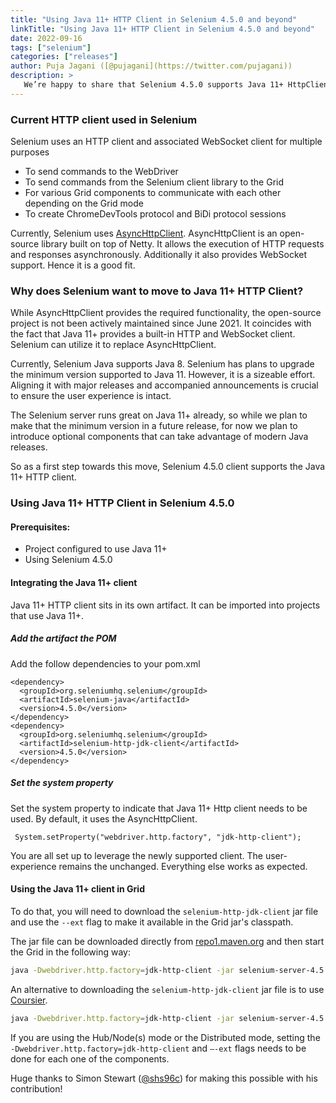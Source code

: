 ```yaml
---
title: "Using Java 11+ HTTP Client in Selenium 4.5.0 and beyond"
linkTitle: "Using Java 11+ HTTP Client in Selenium 4.5.0 and beyond"
date: 2022-09-16
tags: ["selenium"]
categories: ["releases"]
author: Puja Jagani ([@pujagani](https://twitter.com/pujagani))
description: >
   We’re happy to share that Selenium 4.5.0 supports Java 11+ HttpClient
---
```


### Current HTTP client used in Selenium
Selenium uses an HTTP client and associated WebSocket client for multiple purposes
* To send commands to the WebDriver 
* To send commands from the Selenium client library to the Grid 
* For various Grid components to communicate with each other depending on the Grid mode
* To create ChromeDevTools protocol and BiDi protocol sessions

Currently, Selenium uses [AsyncHttpClient](https://github.com/AsyncHttpClient/async-http-client). 
AsyncHttpClient is an open-source library built on top of Netty. It allows the execution of HTTP 
requests and responses asynchronously. Additionally it also provides WebSocket support. Hence it 
is a good fit. 

### Why does Selenium want to move to Java 11+ HTTP Client?
While AsyncHttpClient provides the required functionality, the open-source project is not been 
actively maintained since June 2021. It coincides with the fact that Java 11+ provides a built-in 
HTTP and WebSocket client. Selenium can utilize it to replace AsyncHttpClient.

Currently, Selenium Java supports Java 8. Selenium has plans to upgrade the minimum version 
supported to Java 11. However, it is a sizeable effort. Aligning it with major releases and accompanied 
announcements  is crucial to ensure the user experience is intact.

The Selenium server runs great on Java 11+ already, so while we plan to make that the minimum 
version in a future release, for now we plan to introduce optional components that can take advantage 
of modern Java releases.

So as a first step towards this move, Selenium 4.5.0 client supports the Java 11+ HTTP client.

### Using Java 11+ HTTP Client in Selenium 4.5.0

#### Prerequisites: 
* Project configured to use Java 11+
* Using Selenium 4.5.0 

#### Integrating the Java 11+ client
Java 11+ HTTP client sits in its own artifact. It can be imported into projects that use Java 11+.

##### Add the artifact the POM 

Add the follow dependencies to your pom.xml

```
<dependency>
  <groupId>org.seleniumhq.selenium</groupId>
  <artifactId>selenium-java</artifactId>
  <version>4.5.0</version>
</dependency>
<dependency>
  <groupId>org.seleniumhq.selenium</groupId>
  <artifactId>selenium-http-jdk-client</artifactId>
  <version>4.5.0</version>
</dependency>
```

##### Set the system property

Set the system property to indicate that Java 11+ Http client needs to be used.
By default, it uses the AsyncHttpClient.

```
 System.setProperty("webdriver.http.factory", "jdk-http-client");

```
You are all set up to leverage the newly supported client.
The user-experience remains the unchanged. Everything else works as expected.

#### Using the Java 11+ client in Grid
To do that, you will need to download the `selenium-http-jdk-client` jar file and
use the `--ext` flag to make it available in the Grid jar's classpath.

The jar file can be downloaded directly from [repo1.maven.org](https://repo1.maven.org/maven2/org/seleniumhq/selenium/selenium-http-jdk-client/4.5.0/)
and then start the Grid in the following way:

```bash
java -Dwebdriver.http.factory=jdk-http-client -jar selenium-server-4.5.0.jar -—ext selenium-http-jdk-client-4.5.0.jar standalone
```

An alternative to downloading the `selenium-http-jdk-client` jar file is to use [Coursier](https://get-coursier.io/docs/cli-installation).

```bash
java -Dwebdriver.http.factory=jdk-http-client -jar selenium-server-4.5.0.jar —-ext $(coursier fetch -p org.seleniumhq.selenium:selenium-http-jdk-client:4.5.0) standalone
```

If you are using the Hub/Node(s) mode or the Distributed mode, setting the `-Dwebdriver.http.factory=jdk-http-client` and `—-ext` flags 
needs to be done for each one of the components.


Huge thanks to Simon Stewart ([@shs96c](https://twitter.com/shs96c)) for making this possible with his contribution! 



